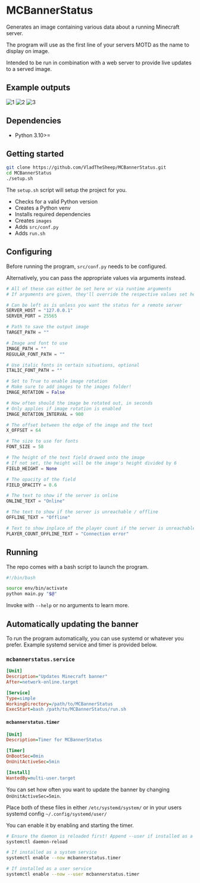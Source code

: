 # MCBannerStatus

Generates an image containing various data about a running Minecraft server.

The program will use as the first line of your servers MOTD as the name to display on image.

Intended to be run in combination with a web server to provide live updates to a served image.

## Example outputs

![1](https://user-images.githubusercontent.com/6963524/192139657-cc096c36-b3c4-481e-b0bb-9e2470e02120.png)
![2](https://user-images.githubusercontent.com/6963524/192139697-6f392719-030d-44ec-a69c-3df56f2a758d.png)
![3](https://user-images.githubusercontent.com/6963524/192139741-918b4ce0-2745-4867-a299-3d908163f593.png)

## Dependencies

- Python 3.10>=

## Getting started

```Bash
git clone https://github.com/VladTheSheep/MCBannerStatus.git
cd MCBannerStatus
./setup.sh
```

The `setup.sh` script will setup the project for you.

- Checks for a valid Python version
- Creates a Python venv
- Installs required dependencies
- Creates `images`
- Adds `src/conf.py`
- Adds `run.sh`

## Configuring

Before running the program, `src/conf.py` needs to be configured.

Alternatively, you can pass the appropriate values via arguments instead.

```Python
# All of these can either be set here or via runtime arguments
# If arguments are given, they'll override the respective values set here

# Can be left as is unless you want the status for a remote server
SERVER_HOST = "127.0.0.1"
SERVER_PORT = 25565

# Path to save the output image
TARGET_PATH = ""

# Image and font to use
IMAGE_PATH = ""
REGULAR_FONT_PATH = ""

# Use italic fonts in certain situations, optional
ITALIC_FONT_PATH = ""

# Set to True to enable image rotation
# Make sure to add images to the images folder!
IMAGE_ROTATION = False

# How often should the image be rotated out, in seconds
# Only applies if image rotation is enabled
IMAGE_ROTATION_INTERVAL = 900

# The offset between the edge of the image and the text
X_OFFSET = 64

# The size to use for fonts
FONT_SIZE = 58

# The height of the text field drawed onto the image
# If not set, the height will be the image's height divided by 6
FIELD_HEIGHT = None

# The opacity of the field
FIELD_OPACITY = 0.6

# The text to show if the server is online
ONLINE_TEXT = "Online"

# The text to show if the server is unreachable / offline
OFFLINE_TEXT = "Offline"

# Text to show inplace of the player count if the server is unreachable / offline
PLAYER_COUNT_OFFLINE_TEXT = "Connection error"

```

## Running

The repo comes with a bash script to launch the program.

```Bash
#!/bin/bash

source env/bin/activate
python main.py "$@"
```

Invoke with `--help` or no arguments to learn more.

## Automatically updating the banner

To run the program automatically, you can use systemd or whatever you prefer. Example systemd service and timer is provided below.

### `mcbannerstatus.service`

```ini
[Unit]
Description="Updates Minecraft banner"
After=network-online.target

[Service]
Type=simple
WorkingDirectory=/path/to/MCBannerStatus
ExecStart=bash /path/to/MCBannerStatus/run.sh
```

#### `mcbannerstatus.timer`

```ini
[Unit]
Description=Timer for MCBannerStatus

[Timer]
OnBootSec=0min
OnUnitActiveSec=5min

[Install]
WantedBy=multi-user.target
```

You can set how often you want to update the banner by changing `OnUnitActiveSec=5min`.

Place both of these files in either `/etc/systemd/system/` or in your users systemd config `~/.config/systemd/user/`

You can enable it by enabling and starting the timer.

```Bash
# Ensure the daemon is reloaded first! Append --user if installed as a user service
systemctl daemon-reload

# If installed as a system service
systemctl enable --now mcbannerstatus.timer

# If installed as a user service
systemctl enable --now --user mcbannerstatus.timer
```
